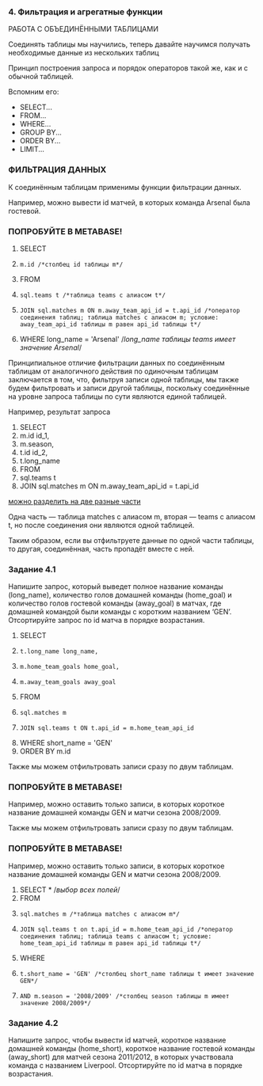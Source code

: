 ### 4. Фильтрация и агрегатные функции

РАБОТА С ОБЪЕДИНЁННЫМИ ТАБЛИЦАМИ

Соединять таблицы мы научились, теперь давайте научимся получать необходимые данные из нескольких таблиц

Принцип построения запроса и порядок операторов такой же, как и с обычной таблицей.

Вспомним его:

- SELECT... 
- FROM... 
- WHERE... 
- GROUP BY... 
- ORDER BY... 
- LIMIT...

### ФИЛЬТРАЦИЯ ДАННЫХ

К соединённым таблицам применимы функции фильтрации данных.

Например, можно вывести id матчей, в которых команда Arsenal была гостевой.

### ПОПРОБУЙТЕ В METABASE!

1. SELECT 
2.     m.id /*столбец id таблицы m*/
3. FROM
4.     sql.teams t /*таблица teams с алиасом t*/
5.     JOIN sql.matches m ON m.away_team_api_id = t.api_id /*оператор соединения таблиц; таблица matches с алиасом m; условие: away_team_api_id таблицы m равен api_id таблицы t*/
6. WHERE long_name = 'Arsenal' /*long_name таблицы teams имеет значение Arsenal*/

Принципиальное отличие фильтрации данных по соединённым таблицам от аналогичного действия по одиночным таблицам заключается в том, что, фильтруя записи одной таблицы, мы также будем фильтровать и записи другой таблицы, поскольку соединённые на уровне запроса таблицы по сути являются единой таблицей.

Например, результат запроса

1. SELECT 
2. 	m.id id_1,
3. 	m.season,
4. 	t.id id_2,
5. 	t.long_name
6. FROM
7. 	sql.teams t
8. JOIN sql.matches m ON m.away_team_api_id = t.api_id

[можно разделить на две разные части](https://drive.google.com/file/d/1xslUtBsu5fRvgQzhnJkbkfaAh0gfxh7A/view?usp=sharing)

Одна часть — таблица matches с алиасом m, вторая — teams с алиасом t, но после соединения они являются одной таблицей.

Таким образом, если вы отфильтруете данные по одной части таблицы, то другая, соединённая, часть пропадёт вместе с ней.

### Задание 4.1

Напишите запрос, который выведет полное название команды (long_name), количество голов домашней команды (home_goal) и количество голов гостевой команды (away_goal) в матчах, где домашней командой были команды с коротким названием ‘GEN’. 
Отсортируйте запрос по id матча в порядке возрастания.

1. SELECT
2.     t.long_name long_name,
3.     m.home_team_goals home_goal,
4.     m.away_team_goals away_goal
5. FROM
6.     sql.matches m
7.     JOIN sql.teams t ON t.api_id = m.home_team_api_id 
8. WHERE short_name = 'GEN'
9. ORDER BY m.id

Также мы можем отфильтровать записи сразу по двум таблицам.

### ПОПРОБУЙТЕ В METABASE!

Например, можно оставить только записи, в которых короткое название домашней команды GEN и матчи сезона 2008/2009.

Также мы можем отфильтровать записи сразу по двум таблицам.

### ПОПРОБУЙТЕ В METABASE!

Например, можно оставить только записи, в которых короткое название домашней команды GEN и матчи сезона 2008/2009.

1. SELECT * /*выбор всех полей*/
2. FROM    
3.     sql.matches m /*таблица matches с алиасом m*/
4.     JOIN sql.teams t on t.api_id = m.home_team_api_id /*оператор соединения таблиц; таблица teams с алиасом t; условие: home_team_api_id таблицы m равен api_id таблицы t*/
5. WHERE
6.     t.short_name = 'GEN' /*столбец short_name таблицы t имеет значение GEN*/
7.     AND m.season = '2008/2009' /*столбец season таблицы m имеет значение 2008/2009*/

### Задание 4.2

Напишите запрос, чтобы вывести id матчей, короткое название домашней команды (home_short), короткое название гостевой команды (away_short) для матчей сезона 2011/2012, в которых участвовала команда с названием Liverpool.
Отсортируйте по id матча в порядке возрастания.